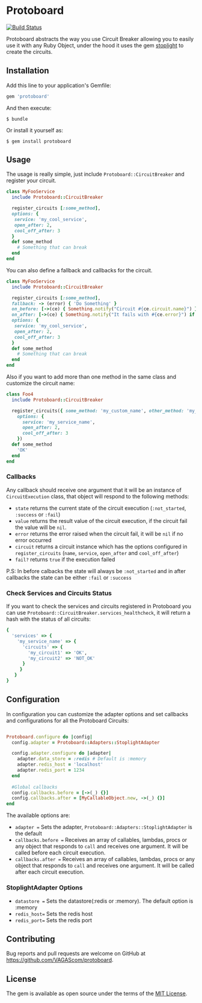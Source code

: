 # Protoboard

[![Build Status](https://travis-ci.org/VAGAScom/protoboard.svg?branch=master)](https://travis-ci.org/VAGAScom/protoboard)

Protoboard abstracts the way you use Circuit Breaker allowing you to easily use it with any Ruby Object, under the hood it uses the gem [stoplight](https://github.com/orgsync/stoplight) to create the circuits.


## Installation

Add this line to your application's Gemfile:

```ruby
gem 'protoboard'
```

And then execute:

    $ bundle

Or install it yourself as:

    $ gem install protoboard

## Usage

The usage is really simple, just include `Protoboard::CircuitBreaker` and register your circuit.

```ruby
class MyFooService
  include Protoboard::CircuitBreaker

  register_circuits [:some_method],
  options: {
   service: 'my_cool_service',
   open_after: 2,
   cool_off_after: 3
  }
  def some_method
    # Something that can break
  end
end
```

You can also define a fallback and callbacks for the circuit.

```ruby
class MyFooService
  include Protoboard::CircuitBreaker

  register_circuits [:some_method],
  fallback: -> (error) { 'Do Something' }
  on_before: [->(ce) { Something.notify("Circuit #{ce.circuit.name}") }, ->(_) {}],
  on_after: [->(ce) { Something.notify("It fails with #{ce.error}") if ce.fail? }],
  options: {
   service: 'my_cool_service',
   open_after: 2,
   cool_off_after: 3
  }
  def some_method
    # Something that can break
  end
end
```

Also if you want to add more than one method in the same class and customize the circuit name:

```ruby
class Foo4
  include Protoboard::CircuitBreaker

  register_circuits({ some_method: 'my_custom_name', other_method: 'my_other_custom_name' },
    options: {
      service: 'my_service_name',
      open_after: 2,
      cool_off_after: 3
    })
  def some_method
    'OK'
  end
end
```

### Callbacks

Any callback should receive one argument that it will be an instance of `CircuitExecution` class, that object will respond to the following methods:

* `state` returns the current state of the circuit execution (`:not_started`, `:success` or `:fail`)
* `value` returns the result value of the circuit execution, if the circuit fail the value will be `nil`.
* `error` returns the error raised when the circuit fail, it will be `nil` if no error occurred
* `circuit` returns a circuit instance which has the options configured in `register_circuits` (`name`, `service`, `open_after` and `cool_off_after`)
* `fail?` returns `true` if the execution failed

P.S: In before calbacks the state will always be `:not_started` and in after callbacks the state can be either `:fail` or `:success`

### Check Services and Circuits Status

If you want to check the services and circuits registered in Protoboard you can use `Protoboard::CircuitBreaker.services_healthcheck`, it will return a hash with the status of all circuits:

```ruby
{
  'services' => {
    'my_service_name' => {
      'circuits' => {
        'my_circuit1' => 'OK',
        'my_circuit2' => 'NOT_OK'
      }
     }
   }
}

```


## Configuration

In configuration you can customize the adapter options and set callbacks and configurations for all the Protoboard Circuits:

```ruby

Protoboard.configure do |config|
  config.adapter = Protoboard::Adapters::StoplightAdapter

  config.adapter.configure do |adapter|
    adapter.data_store = :redis # Default is :memory 
    adapter.redis_host = 'localhost'
    adapter.redis_port = 1234
  end
  
  #Global callbacks
  config.callbacks.before = [->(_) {}]
  config.callbacks.after = [MyCallableObject.new, ->(_) {}]
end

```

The available options are:

* `adapter =` Sets the adapter, `Protoboard::Adapters::StoplightAdapter` is the default
* `callbacks.before =` Receives an array of callables, lambdas, procs or any object that responds to `call` and receives one argument. It will be called before each circuit execution.
* `callbacks.after =` Receives an array of callables, lambdas, procs or any object that responds to `call` and receives one argument. It will be called after each circuit execution.

### StoplightAdapter Options

* `datastore =` Sets the datastore(:redis or :memory). The default option is :memory
* `redis_host=` Sets the redis host
* `redis_port=` Sets the redis port

## Contributing

Bug reports and pull requests are welcome on GitHub at https://github.com/VAGAScom/protoboard.

## License

The gem is available as open source under the terms of the [MIT License](https://opensource.org/licenses/MIT).
